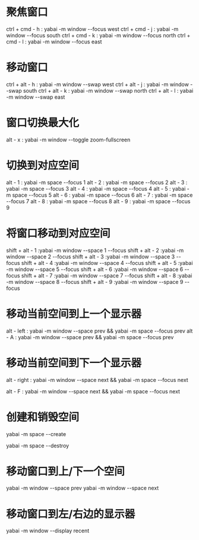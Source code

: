 
# 聚焦窗口
ctrl + cmd - h : yabai -m window --focus west
ctrl + cmd - j : yabai -m window --focus south
ctrl + cmd - k : yabai -m window --focus north
ctrl + cmd - l : yabai -m window --focus east

# 移动窗口
ctrl + alt - h : yabai -m window --swap west
ctrl + alt - j : yabai -m window --swap south
ctrl + alt - k : yabai -m window --swap north
ctrl + alt - l : yabai -m window --swap east

# 窗口切换最大化
alt - x : yabai -m window --toggle zoom-fullscreen

# 切换到对应空间
alt - 1 : yabai  -m space --focus 1
alt - 2 : yabai  -m space --focus 2
alt - 3 : yabai  -m space --focus 3
alt - 4 : yabai  -m space --focus 4
alt - 5 : yabai  -m space --focus 5
alt - 6 : yabai  -m space --focus 6
alt - 7 : yabai  -m space --focus 7
alt - 8 : yabai  -m space --focus 8
alt - 9 : yabai  -m space --focus 9

# 将窗口移动到对应空间
shift + alt - 1 :yabai -m window --space 1 --focus
shift + alt - 2 :yabai -m window --space 2 --focus
shift + alt - 3 :yabai -m window --space 3 --focus
shift + alt - 4 :yabai -m window --space 4 --focus
shift + alt - 5 :yabai -m window --space 5 --focus
shift + alt - 6 :yabai -m window --space 6 --focus
shift + alt - 7 :yabai -m window --space 7 --focus
shift + alt - 8 :yabai -m window --space 8 --focus
shift + alt - 9 :yabai -m window --space 9 --focus


# 移动当前空间到上一个显示器
alt - left : yabai -m window --space prev && yabai -m space --focus prev
alt - A : yabai -m window --space prev && yabai -m space --focus prev

# 移动当前空间到下一个显示器
alt - right : yabai -m window --space next && yabai -m space --focus next

alt - F : yabai -m window --space next && yabai -m space --focus next

# 创建和销毁空间
yabai -m space --create

yabai -m space --destroy

#  移动窗口到上/下一个空间
yabai -m window --space prev
yabai -m window --space next

# 移动窗口到左/右边的显示器
yabai -m window --display recent